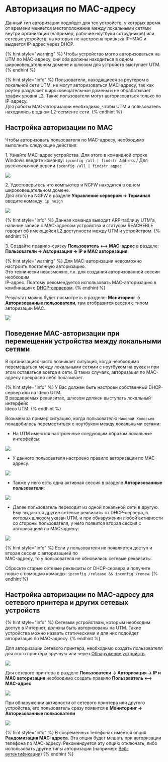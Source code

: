 # Авторизация по MAC-адресу

Данный тип авторизации подойдет для тех устройств, у которых время от времени меняется местоположение между локальными сетями внутри организации (например, рабочие ноутбуки сотрудников) или сетевых устройств, на которых не настроена привязка IP+MAC и выдается IP-адрес через DHCP.

{% hint style="warning" %}
Чтобы устройство могло авторизоваться на UTM по MAC-адресу, они оба должны находиться в одном широковещательном домене и шлюзом для устройств выступает UTM.
{% endhint %}

{% hint style="info" %}
Пользователи, находящиеся за роутером в локальной сети UTM, не могут авторизоваться MAC-адресу, так как роутер разделяет широковещательные домены и не обрабатывает трафик уровня L2. Такие пользователи могут авторизоваться только по IP-адресу. \
Для работы MAC-авторизации необходимо, чтобы UTM и пользователь находились в одном L2-сегменте сети.
{% endhint %}

## Настройка авторизации по MAC

Чтобы авторизовать пользователя по MAC-адресу, необходимо выполнить следующие действия:

1\. Узнайте MAC-адрес устройства. Для этого в командной строке Windows введите команду: `ipconfig /all | findstr Address` /
Для русскоязычной версии `ipconfig /all | findstr адрес`

![](/.gitbook/assets/show_pc_addresses.png)

2\. Удостоверьтесь что компьютер и NGFW находятся в одном широковещательном домене.\
Для этого на NGFW в разделе **Управление сервером -> Терминал** введите команду: `ip neigh`

![](/.gitbook/assets/ip_neigh_show.png)

{% hint style="info" %}
Данная команда выводит ARP-таблицу UTM'а, наличие записи с MAC-адресом устройства и статусом REACHEBLE говорит об имеющейся L2 доступности между UTM и устройством.
{% endhint %}

3\. Создайте правило-связку **Пользователь <--> MAC-адрес** в разделе:\
**Пользователи -> Авторизация -> IP и MAC авторизация**.

{% hint style="warning" %}
Для MAC-авторизации невозможно настроить постоянную авторизацию.\
Это технически невозможно, т.к. для создания авторизованной сессии необходим\
IP-адрес. Поэтому рекомендуется использовать MAC-авторизацию в комбинации с [DHCP-сервером](../../../services/dhcp.md).
{% endhint %}

Результат можно будет посмотреть в разделе: **Мониторинг -> Авторизованные пользователи**, там отобразится сессия с типом авторизации MAC.

![](/.gitbook/assets/mac-authorization.png)

## Поведение MAC-авторизации при перемещении устройства между локальными сетями

В организациях часто возникает ситуация, когда необходимо перемещаться между локальными сетями с ноутбуком на руках и при этом оставаться всегда в сети. В таких случаях, авторизация по MAC-адресу прекрасно себя показывает.

{% hint style="info" %}
У Вас должен быть настроен собственный DHCP-сервер или на Ideco UTM.\
В раздаваемых реквизитах, шлюзом должен выступать локальный интерфейс\
Ideco UTM.
{% endhint %}

Возьмем за пример ситуацию, когда пользователю `Николай Холосьев` понадобилось переместиться с ноутбуком между локальными сетями:

* На UTM имеются настроенные следующим образом локальные интерфейсы:

![](/.gitbook/assets/mac-authorization1.png)

* У данного пользователя настроено правило авторизации по MAC-адресу:

![](/.gitbook/assets/mac-authorization2.png)

* Также у него есть одна активная сессия в разделе **Авторизованные пользователи**:

![](/.gitbook/assets/mac-authorization3.png)

* Далее пользователь переходит из одной локальной сети в другую. Ему выдаются другие сетевые реквизиты от DHCP-сервера, в которых шлюзом указан UTM, и при обнаружении любой активности со стороны пользователя, у него появится вторая сессия с авторизацией по MAC-адресу:

![](/.gitbook/assets/mac-authorization4.png)

{% hint style="info" %}
Если у пользователя не появляется доступ и вторая сессия с авторизацией по\
MAC-адресу, то у пользователя не обновились сетевые реквизиты.

Сбросьте старые сетевые реквизиты от DHCP-сервера и получите новые с помощью команды: `ipconfig /release && ipconfig /renew`.
{% endhint %}

## Настройка авторизации по MAC-адресу для сетевого принтера и других сетевых устройств

{% hint style="info" %}
Сетевым устройствам, которым необходим доступ в Интернет, должны быть авторизованы на UTM. Такие устройства можно назвать статическими и для них подойдет авторизация по MAC-адресу.
{% endhint %}

Для авторизации сетевого принтера, необходимо создать пользователя для этого принтера вручную или через [Обнаружение устройств](../../device-discovery.md).

![](/.gitbook/assets/mac-authorization5.png)

Для сетевого принтера в разделе **Пользователи -> Авторизация -> IP и MAC авторизация** необходимо создать правило **Пользователь <--> MAC-адрес**

![](/.gitbook/assets/mac-authorization6.png)

При обнаружении активности от сетевого принтера или другого устройства,
его пользователь сразу появится в **Мониторинг -> Авторизованные пользователи**

![](/.gitbook/assets/mac-authorization7.png)

{% hint style="info" %}
В современных телефонах имеется опция **Рандомизация MAC-адреса**. Эта опция будет мешать при авторизации телефона по MAC-адресу. Рекомендуется эту опцию отключать, либо использовать другие типы авторизации (например: [Веб-аутентификации](../web-authorization.md))
{% endhint %}